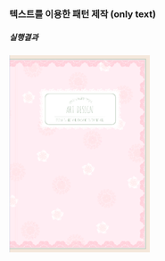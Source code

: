 ### 텍스트를 이용한 패턴 제작 (only text)
##### 실행결과
<img src = "../../imgs/result_bookcover_design.png" width="50%" height="50%">
